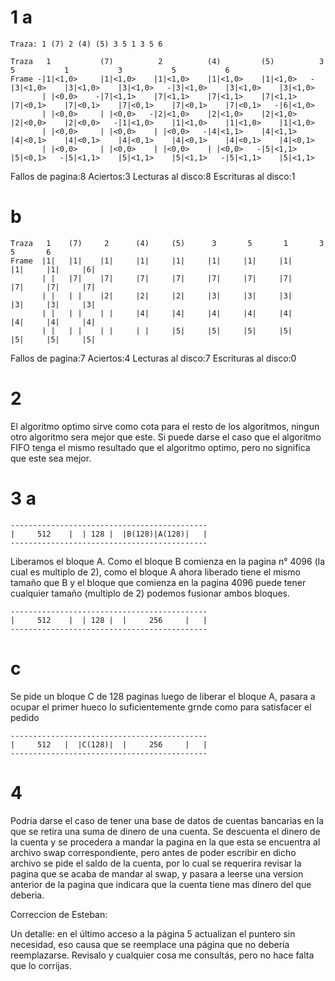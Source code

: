 # 1 a
```
Traza: 1 (7) 2 (4) (5) 3 5 1 3 5 6

Traza   1           (7)          2          (4)         (5)          3           5           1           3           5           6
Frame -|1|<1,0>     |1|<1,0>    |1|<1,0>    |1|<1,0>    |1|<1,0>   -|3|<1,0>    |3|<1,0>    |3|<1,0>   -|3|<1,0>    |3|<1,0>    |3|<1,0>
       | |<0,0>    -|7|<1,1>    |7|<1,1>    |7|<1,1>    |7|<1,1>    |7|<0,1>    |7|<0,1>    |7|<0,1>    |7|<0,1>    |7|<0,1>   -|6|<1,0>
       | |<0,0>     | |<0,0>   -|2|<1,0>    |2|<1,0>    |2|<1,0>    |2|<0,0>    |2|<0,0>   -|1|<1,0>    |1|<1,0>    |1|<1,0>    |1|<1,0>
       | |<0,0>     | |<0,0>    | |<0,0>   -|4|<1,1>    |4|<1,1>    |4|<0,1>    |4|<0,1>    |4|<0,1>    |4|<0,1>    |4|<0,1>    |4|<0,1>
       | |<0,0>     | |<0,0>    | |<0,0>    | |<0,0>   -|5|<1,1>    |5|<0,1>   -|5|<1,1>    |5|<1,1>    |5|<1,1>   -|5|<1,1>    |5|<1,1>
```
Fallos de pagina:8
Aciertos:3
Lecturas al disco:8
Escrituras al disco:1

# b
```
Traza   1    (7)     2      (4)     (5)      3       5       1       3       5       6
Frame  |1|   |1|    |1|     |1|     |1|     |1|     |1|     |1|     |1|     |1|     |6|
       | |   |7|    |7|     |7|     |7|     |7|     |7|     |7|     |7|     |7|     |7|
       | |   | |    |2|     |2|     |2|     |3|     |3|     |3|     |3|     |3|     |3|
       | |   | |    | |     |4|     |4|     |4|     |4|     |4|     |4|     |4|     |4|
       | |   | |    | |     | |     |5|     |5|     |5|     |5|     |5|     |5|     |5|
```

Fallos de pagina:7
Aciertos:4
Lecturas al disco:7
Escrituras al disco:0

# 2

El algoritmo optimo sirve como cota para el resto de los algoritmos, ningun otro algoritmo sera mejor que este. Si puede darse el caso que
el algoritmo FIFO tenga el mismo resultado que el algoritmo optimo, pero no significa que este sea mejor.

# 3 a
```
--------------------------------------------
|     512    |  | 128 |  |B(128)|A(128)|   |
--------------------------------------------
```
Liberamos el bloque A. Como el bloque B comienza en la pagina n° 4096 (la cual es multiplo de 2), como el bloque A ahora liberado tiene el
mismo tamaño que B y el bloque que comienza en la pagina 4096 puede tener cualquier tamaño (multiplo de 2) podemos fusionar ambos bloques.

```
--------------------------------------------
|     512    |  | 128 |  |     256     |   |
--------------------------------------------
```
# c
Se pide un bloque C de 128 paginas luego de liberar el bloque A, pasara a ocupar el primer hueco lo suficientemente grnde como para satisfacer el pedido
```
--------------------------------------------
|     512   |  |C(128)|  |     256     |   |
--------------------------------------------
```

# 4
Podria darse el caso de tener una base de datos de cuentas bancarias en la que se retira una suma de dinero de una cuenta. Se descuenta el dinero
de la cuenta y se procedera a mandar la pagina en la que esta se encuentra al archivo swap correspondiente, pero antes de poder escribir en dicho
archivo se pide el saldo de la cuenta, por lo cual se requerira revisar la pagina que se acaba de mandar al swap, y pasara a leerse una version
anterior de la pagina que indicara que la cuenta tiene mas dinero del que deberia.



Correccion de Esteban:

Un detalle: en el último acceso a la página 5 actualizan el puntero sin
necesidad, eso causa que se reemplace una página que no debería
reemplazarse. Revisalo y cualquier cosa me consultás, pero no hace falta
que lo corrijas.

